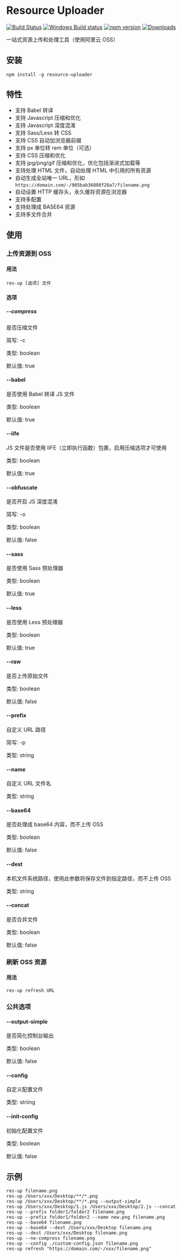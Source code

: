Resource Uploader
===============================

[![Build Status](https://circleci.com/gh/hex-ci/resource-uploader/tree/master.svg?style=shield)](https://circleci.com/gh/hex-ci/resource-uploader/tree/master) [![Windows Build status](https://ci.appveyor.com/api/projects/status/rtsoxi1ek6atyxfb?svg=true)](https://ci.appveyor.com/project/hex-ci/resource-uploader) [![npm version](https://badgen.net/npm/v/resource-uploader)](https://www.npmjs.com/package/resource-uploader) [![Downloads](https://badgen.net/npm/dt/resource-uploader)](https://www.npmjs.com/package/resource-uploader)

一站式资源上传和处理工具（使用阿里云 OSS）

## 安装

```
npm install -g resource-uploader
```

## 特性

* 支持 Babel 转译
* 支持 Javascript 压缩和优化
* 支持 Javascript 深度混淆
* 支持 Sass/Less 转 CSS
* 支持 CSS 自动加浏览器前缀
* 支持 px 单位转 rem 单位（可选）
* 支持 CSS 压缩和优化
* 支持 jpg/png/gif 压缩和优化，优化包括渐进式加载等
* 支持处理 HTML 文件，自动处理 HTML 中引用的所有资源
* 自动生成全站唯一 URL，形如 `https://domain.com/-/905bab36808f28a7/filename.png`
* 自动设置 HTTP 缓存头，永久缓存资源在浏览器
* 支持多配置
* 支持处理成 BASE64 资源
* 支持多文件合并

## 使用

### 上传资源到 OSS

#### 用法

```
res-up [选项] 文件
```

#### 选项

##### --compress

是否压缩文件

简写: -c

类型: boolean

默认值: true

#### --babel

是否使用 Babel 转译 JS 文件

类型: boolean

默认值: true

#### --iife

JS 文件是否使用 IIFE（立即执行函数）包裹，启用压缩选项才可使用

类型: boolean

默认值: true

#### --obfuscate

是否开启 JS 深度混淆

简写: -o

类型: boolean

默认值: false

#### --sass

是否使用 Sass 预处理器

类型: boolean

默认值: true

#### --less

是否使用 Less 预处理器

类型: boolean

默认值: true

#### --raw

是否上传原始文件

类型: boolean

默认值: false

#### --prefix

自定义 URL 路径

简写: -p

类型: string

#### --name

自定义 URL 文件名

类型: string

#### --base64

是否处理成 base64 内容，而不上传 OSS

类型: boolean

默认值: false

#### --dest

本机文件系统路径，使用此参数将保存文件到指定路径，而不上传 OSS

类型: string

#### --concat

是否合并文件

类型: boolean

默认值: false

### 刷新 OSS 资源

#### 用法

```
res-up refresh URL
```

### 公共选项

#### --output-simple

是否简化控制台输出

类型: boolean

默认值: false

#### --config

自定义配置文件

类型: striing

#### --init-config

初始化配置文件

类型: boolean

默认值: false

## 示例

```
res-up filename.png
res-up /Users/xxx/Desktop/**/*.png
res-up /Users/xxx/Desktop/**/*.png --output-simple
res-up /Users/xxx/Desktop/1.js /Users/xxx/Desktop/2.js --concat
res-up --prefix folder1/folder2 filename.png
res-up --prefix folder1/folder2 --name new.png filename.png
res-up --base64 filename.png
res-up --base64 --dest /Users/xxx/Desktop filename.png
res-up --dest /Users/xxx/Desktop filename.png
res-up --no-compress filename.png
res-up --config ./custom-config.json filename.png
res-up refresh "https://domain.com/-/xxx/filename.png"
```
